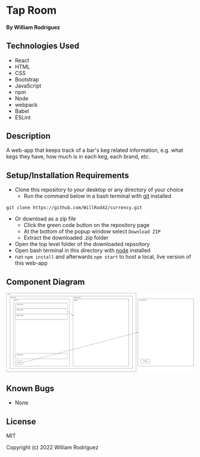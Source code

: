 # Tap Room

#### By William Rodriguez

## Technologies Used

* React
* HTML
* CSS
* Bootstrap
* JavaScript
* npm
* Node
* webpack
* Babel
* ESLint

## Description

A web-app that keeps track of a bar's keg related information, e.g. what kegs they have, how much is in each keg, each brand, etc.

## Setup/Installation Requirements

* Clone this repository to your desktop or any directory of your choice
  * Run the command below in a bash terminal with [git](https://github.com/git-guides/install-git) installed
```
git clone https://github.com/WillRod42/currency.git
```
* Or download as a zip file
  * Click the green code button on the repository page
  * At the bottom of the popup window select `Download ZIP`
  * Extract the downloaded .zip folder
* Open the top level folder of the downloaded repsoitory
* Open bash terminal in this directory with [node](https://nodejs.org/en/download/) installed
* run `npm install` and afterwards `npm start` to host a local, live version of this web-app

## Component Diagram
![React Component Diagram of Web App](./Components.png)

## Known Bugs

* None

## License

MIT

Copyright (c) 2022 William Rodriguez